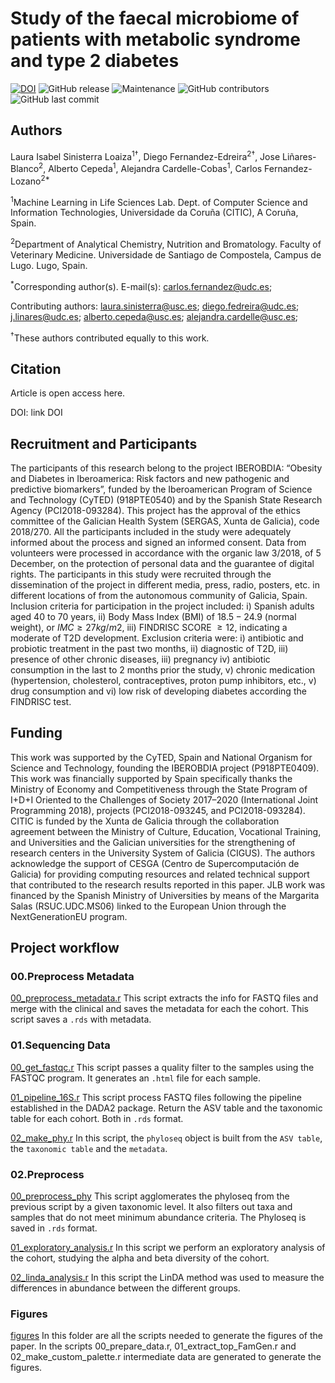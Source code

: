 # Study of the faecal microbiome of patients with metabolic syndrome and type 2 diabetes


[![DOI](https://zenodo.org/badge/473937600.svg)](https://doi.org/10.5281/zenodo.14051703)
![GitHub release](https://img.shields.io/github/v/release/MALL-Machine-Learning-in-Live-Sciences/IBEROBDIA?label=release)
![Maintenance](https://img.shields.io/badge/Maintenance-Actively%20Maintained-brightgreen)
![GitHub contributors](https://img.shields.io/github/contributors/MALL-Machine-Learning-in-Live-Sciences/IBEROBDIA)
![GitHub last commit](https://img.shields.io/github/last-commit/MALL-Machine-Learning-in-Live-Sciences/IBEROBDIA)

## Authors

Laura Isabel Sinisterra Loaiza<sup>1†</sup>, Diego Fernandez-Edreira<sup>2†</sup>, Jose Liñares-Blanco<sup>2</sup>, Alberto Cepeda<sup>1</sup>, Alejandra Cardelle-Cobas<sup>1</sup>, Carlos Fernandez-Lozano<sup>2*</sup>

<sup>1</sup>Machine Learning in Life Sciences Lab. Dept. of Computer Science and Information Technologies, Universidade da Coruña (CITIC), A Coruña, Spain.

<sup>2</sup>Department of Analytical Chemistry, Nutrition and Bromatology. Faculty of Veterinary Medicine. Universidade de Santiago de Compostela, Campus de Lugo. Lugo, Spain.

<sup>*</sup>Corresponding author(s). E-mail(s): carlos.fernandez@udc.es;

Contributing authors: laura.sinisterra@usc.es; diego.fedreira@udc.es; j.linares@udc.es; alberto.cepeda@usc.es; alejandra.cardelle@usc.es;

<sup>†</sup>These authors contributed equally to this work.

## Citation

Article is open access here.

DOI: link DOI

## Recruitment and Participants
The participants of this research belong to the project IBEROBDIA: “Obesity and Diabetes in Iberoamerica: Risk factors and new pathogenic and predictive biomarkers”, funded by the Iberoamerican Program of Science and Technology (CyTED) (918PTE0540) and by the Spanish State Research Agency (PCI2018-093284). This project has the approval of the ethics committee of the Galician Health System (SERGAS, Xunta de Galicia), code 2018/270. All the participants included in the study were adequately informed about the process and signed an informed consent. Data from volunteers were processed in accordance with the organic law 3/2018, of 5 December, on the protection of personal data and the guarantee of digital rights.
The participants in this study were recruited through the dissemination of the project in different media, press, radio, posters, etc. in different locations of from the autonomous community of Galicia, Spain.
Inclusion criteria for participation in the project included: i) Spanish adults aged 40 to 70 years, ii) Body Mass Index (BMI) of $18.5-24.9$ (normal weight), or $IMC \geq 27 kg/m2$, iii) FINDRISC SCORE $\geq 12$, indicating a moderate of T2D development.
Exclusion criteria were: i) antibiotic and probiotic treatment in the past two months, ii) diagnostic of T2D, iii) presence of other chronic diseases, iii) pregnancy iv) antibiotic consumption in the last to 2 months prior the study, v) chronic medication (hypertension, cholesterol, contraceptives, proton pump inhibitors, etc., v) drug consumption and vi) low risk of developing diabetes according the FINDRISC test.

## Funding
This work was supported by the CyTED, Spain and National Organism for Science and Technology, founding the IBEROBDIA project (P918PTE0409). This work was financially supported by Spain specifically thanks the Ministry of Economy and Competitiveness through the State Program of I+D+I Oriented to the Challenges of Society 2017–2020 (International Joint Programming 2018), projects (PCI2018-093245, and PCI2018-093284). CITIC is funded by the Xunta de Galicia through the collaboration agreement between the Ministry of Culture, Education, Vocational Training, and Universities and the Galician universities for the strengthening of research centers in the University System of Galicia (CIGUS). The authors acknowledge the support of CESGA (Centro de Supercomputación de Galicia) for providing computing resources and related technical support that contributed to the research results reported in this paper. JLB work was financed by the Spanish Ministry of Universities by means of the Margarita Salas (RSUC.UDC.MS06) linked to the European Union through the NextGenerationEU program.

## Project workflow

### 00.Preprocess Metadata

[00_preprocess_metadata.r](https://github.com/MALL-Machine-Learning-in-Live-Sciences/IBEROBDIA/blob/main/00_preprocess_metadata/code/00_preprocess_metadata.r) This script extracts the info for FASTQ files and merge with the clinical and saves the metadata for each the cohort. This script saves a ```.rds``` with metadata.

### 01.Sequencing Data
[00_get_fastqc.r](https://github.com/MALL-Machine-Learning-in-Live-Sciences/IBEROBDIA/blob/main/01_sequencing_data/code/00_get_fastqc.r) This script passes a quality filter to the samples using the FASTQC program. It generates an ```.html``` file for each sample.

[01_pipeline_16S.r](https://github.com/MALL-Machine-Learning-in-Live-Sciences/IBEROBDIA/blob/main/01_sequencing_data/code/01_pipeline_16S.r) This script process FASTQ files following the pipeline established in the DADA2 package. Return the ASV table and the taxonomic table for each cohort. Both in ```.rds``` format.

[02_make_phy.r](https://github.com/MALL-Machine-Learning-in-Live-Sciences/IBEROBDIA/blob/main/01_sequencing_data/code/02_make_phy.r) In this script, the ```phyloseq``` object is built from the ```ASV table```, the ```taxonomic table``` and the ```metadata```.

### 02.Preprocess
[00_preprocess_phy](https://github.com/MALL-Machine-Learning-in-Live-Sciences/IBEROBDIA/blob/main/02_preprocess/code/00_preprocess_phy.r) This script agglomerates the phyloseq from the previous script by a given taxonomic level. It also filters out taxa and samples that do not meet minimum abundance criteria. The Phyloseq is saved in ```.rds``` format.

[01_exploratory_analysis.r](https://github.com/MALL-Machine-Learning-in-Live-Sciences/IBEROBDIA/blob/main/02_preprocess/code/01_exploratory_analysis.R) In this script we perform an exploratory analysis of the cohort, studying the alpha and beta diversity of the cohort.

[02_linda_analysis.r](https://github.com/MALL-Machine-Learning-in-Live-Sciences/IBEROBDIA/blob/main/02_preprocess/code/02_linda_analysis.r) In this script the LinDA method  was used to measure the differences in abundance between the different groups.

### Figures
[figures](https://github.com/MALL-Machine-Learning-in-Live-Sciences/IBEROBDIA/tree/main/figures/code) In this folder are all the scripts needed to generate the figures of the paper. In the scripts 00_prepare_data.r, 01_extract_top_FamGen.r and 02_make_custom_palette.r intermediate data are generated to generate the figures.
